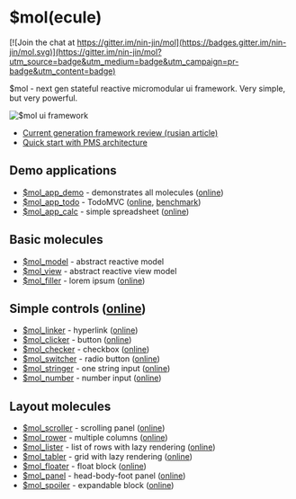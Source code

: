 # $mol(ecule)

[![Join the chat at https://gitter.im/nin-jin/mol](https://badges.gitter.im/nin-jin/mol.svg)](https://gitter.im/nin-jin/mol?utm_source=badge&utm_medium=badge&utm_campaign=pr-badge&utm_content=badge)

$mol - next gen stateful reactive micromodular ui framework. Very simple, but very powerful.

![$mol ui framework](mol.jpg)

* [Current generation framework review (rusian article)](https://habrahabr.ru/post/276747/)
* [Quick start with PMS architecture](https://github.com/nin-jin/pms-stub)

## Demo applications

 * [$mol_app_demo](app/demo) - demonstrates all molecules ([online](http://nin-jin.github.io/mol/))
 * [$mol_app_todo](app/todo) - TodoMVC ([online](http://nin-jin.github.io/mol/#!screen=mol_app_todo), [benchmark](https://github.com/nin-jin/todomvc/tree/master/benchmark))
 * [$mol_app_calc](app/calc) - simple spreadsheet ([online](http://nin-jin.github.io/mol/#!screen=mol_app_calc))

## Basic molecules

 * [$mol_model](model) - abstract reactive model
 * [$mol_view](view) - abstract reactive view model 
 * [$mol_filler](filler) - lorem ipsum ([online](http://nin-jin.github.io/mol/#!screen=mol_filler))

## Simple controls ([online](http://nin-jin.github.io/mol/#!screen=mol_controls_demo))

 * [$mol_linker](linker) - hyperlink ([online](http://nin-jin.github.io/mol/#!screen=mol_linker_demo))
 * [$mol_clicker](clicker) - button ([online](http://nin-jin.github.io/mol/#!screen=mol_clicker_demo))
 * [$mol_checker](checker) - checkbox ([online](http://nin-jin.github.io/mol/#!screen=mol_checker_demo))
 * [$mol_switcher](switcher) - radio button ([online](http://nin-jin.github.io/mol/#!screen=mol_switcher_demo))
 * [$mol_stringer](stringer) - one string input ([online](http://nin-jin.github.io/mol/#!screen=mol_stringer_demo))
 * [$mol_number](number) - number input ([online](http://nin-jin.github.io/mol/#!screen=mol_number_demo))

## Layout molecules

 * [$mol_scroller](scroller) - scrolling panel ([online](http://nin-jin.github.io/mol/#!screen=mol_scroller_demo))
 * [$mol_rower](rower) - multiple columns ([online](http://nin-jin.github.io/mol/#!screen=mol_scroller_demo))
 * [$mol_lister](lister) - list of rows with lazy rendering ([online](http://nin-jin.github.io/mol/#!screen=mol_tabler_demo))
 * [$mol_tabler](tabler) - grid with lazy rendering ([online](http://nin-jin.github.io/mol/#!screen=mol_tabler_demo))
 * [$mol_floater](floater) - float block ([online](http://nin-jin.github.io/mol/#!screen=mol_tabler_demo))
 * [$mol_panel](panel) - head-body-foot panel ([online](http://nin-jin.github.io/mol/#!screen=mol_panel_demo))
 * [$mol_spoiler](spoiler) - expandable block ([online](http://nin-jin.github.io/mol/#!screen=mol_spoiler_demo))

